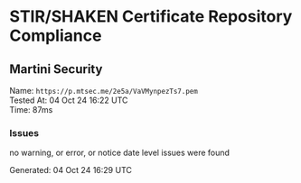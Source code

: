 # STIR/SHAKEN Certificate Repository Compliance

## Martini Security

Name: `https://p.mtsec.me/2e5a/VaVMynpezTs7.pem`\
Tested At: 04 Oct 24 16:22 UTC\
Time: 87ms

### Issues

no warning, or error, or notice date level issues were found

Generated: 04 Oct 24 16:29 UTC